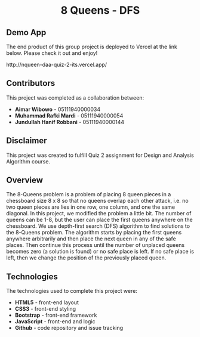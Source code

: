 <h1 align="center">8 Queens - DFS</h1>

## Demo App

The end product of this group project is deployed to Vercel at the link below. Please check it out and enjoy! 
<p>http://nqueen-daa-quiz-2-its.vercel.app/</p>

## Contributors

This project was completed as a collaboration between:
* **Aimar Wibowo** - 05111940000034
* **Muhammad Rafki Mardi** - 05111940000054
* **Jundullah Hanif Robbani** - 05111940000144

## Disclaimer
This project was created to fulfill Quiz 2 assignment for Design and Analysis Algorithm course.

## Overview
The 8-Queens problem is a problem of placing 8 queen pieces in a chessboard size 8 x 8 so that no queens overlap each other attack, i.e. no two queen pieces are lies in one row, one column, and one the same diagonal. In this project, we modified the problem a little bit. The number of queens can be 1-8, but the user can place the first queens anywhere on the chessboard. We use depth-first search (DFS) algorithm to find solutions to the 8-Queens problem. The algorithm starts by placing the first queens anywhere arbitrarily and then place the next queen in any of the safe places. Then continue this process until the number of unplaced queens becomes zero (a solution is found) or no safe place is left. If no safe place is left, then we change the position of the previously placed queen.

## Technologies
The technologies used to complete this project were:
* **HTML5** - front-end layout
* **CSS3** - front-end styling
* **Bootstrap** - front-end framework
* **JavaScript** - front-end and logic 
* **Github** - code repository and issue tracking
